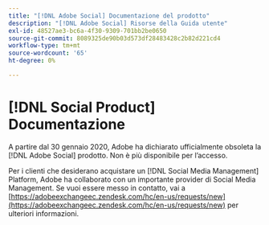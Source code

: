 ```yaml
---
title: "[!DNL Adobe Social] Documentazione del prodotto"
description: "[!DNL Adobe Social] Risorse della Guida utente"
exl-id: 48527ae3-bc6a-4f30-9309-701bb2be0650
source-git-commit: 8089325de90b03d573df28483428c2b82d221cd4
workflow-type: tm+mt
source-wordcount: '65'
ht-degree: 0%

---
```


# [!DNL Social Product] Documentazione

A partire dal 30 gennaio 2020, Adobe ha dichiarato ufficialmente obsoleta la [!DNL Adobe Social] prodotto. Non è più disponibile per l’accesso.

Per i clienti che desiderano acquistare un [!DNL Social Media Management] Platform, Adobe ha collaborato con un importante provider di Social Media Management. Se vuoi essere messo in contatto, vai a [https://adobeexchangeec.zendesk.com/hc/en-us/requests/new](https://adobeexchangeec.zendesk.com/hc/en-us/requests/new) per ulteriori informazioni.

